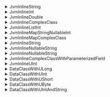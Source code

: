 <details>


<summary>JvmInlineString</summary>


JSON Literal:

```json
"exampleValue"
```

Kotlin Object:

```
JvmInlineString(value=exampleValue)
```

Base Moshi Deserialization Result:

```
Expected BEGIN_OBJECT but was STRING at path $
```

Base Moshi Serialization Result:

```json
{
  "value": "exampleValue"
}
```

Updated Moshi Deserialization Result:

```
JvmInlineString(value=exampleValue)
```

Updated Moshi Serialization Result:

```json
"exampleValue"
```

</details>


<details>


<summary>JvmInlineInt</summary>


JSON Literal:

```json
10
```

Kotlin Object:

```
JvmInlineInt(value=10)
```

Base Moshi Deserialization Result:

```
Expected BEGIN_OBJECT but was NUMBER at path $
```

Base Moshi Serialization Result:

```json
{
  "value": 10
}
```

Updated Moshi Deserialization Result:

```
JvmInlineInt(value=10)
```

Updated Moshi Serialization Result:

```json
10
```

</details>


<details>


<summary>JvmInlineDouble</summary>


JSON Literal:

```json
0.5
```

Kotlin Object:

```
JvmInlineDouble(value=0.5)
```

Base Moshi Deserialization Result:

```
Expected BEGIN_OBJECT but was NUMBER at path $
```

Base Moshi Serialization Result:

```json
{
  "value": 0.5
}
```

Updated Moshi Deserialization Result:

```
JvmInlineDouble(value=0.5)
```

Updated Moshi Serialization Result:

```json
0.5
```

</details>


<details>


<summary>JvmInlineComplexClass</summary>


JSON Literal:

```json
{
  "stringValue": "a string",
  "intValue": 10
}
```

Kotlin Object:

```
JvmInlineComplexClass(value=ExampleNestedClass(stringValue=a string, intValue=10))
```

Base Moshi Deserialization Result:

```
Required value 'value' missing at $
```

Base Moshi Serialization Result:

```json
{
  "value": {
    "stringValue": "a string",
    "intValue": 10
  }
}
```

Updated Moshi Deserialization Result:

```
JvmInlineComplexClass(value=ExampleNestedClass(stringValue=a string, intValue=10))
```

Updated Moshi Serialization Result:

```json
{
  "stringValue": "a string",
  "intValue": 10
}
```

</details>


<details>


<summary>JvmInlineListInt</summary>


JSON Literal:

```json
[
  0,
  2,
  99
]
```

Kotlin Object:

```
JvmInlineListInt(list=[0, 2, 99])
```

Base Moshi Deserialization Result:

```
Expected BEGIN_OBJECT but was BEGIN_ARRAY at path $
```

Base Moshi Serialization Result:

```json
{
  "list": [
    0,
    2,
    99
  ]
}
```

Updated Moshi Deserialization Result:

```
JvmInlineListInt(list=[0, 2, 99])
```

Updated Moshi Serialization Result:

```json
[
  0,
  2,
  99
]
```

</details>


<details>


<summary>JvmInlineMapStringNullableInt</summary>


JSON Literal:

```json
{
  "first": 1,
  "missing": null
}
```

Kotlin Object:

```
JvmInlineMapStringNullableInt(map={first=1, missing=null})
```

Base Moshi Deserialization Result:

```
Required value 'map' missing at $
```

Base Moshi Serialization Result:

```json
{
  "map": {
    "first": 1
  }
}
```

Updated Moshi Deserialization Result:

```
JvmInlineMapStringNullableInt(map={first=1, missing=null})
```

Updated Moshi Serialization Result:

```json
{
  "first": 1
}
```

</details>


<details>


<summary>JvmInlineMapComplexClass</summary>


JSON Literal:

```json
{
  "key": {
    "stringValue": "a string",
    "intValue": 10
  }
}
```

Kotlin Object:

```
JvmInlineMapComplexClass(parameterizedValue={key=JvmInlineComplexClass(value=ExampleNestedClass(stringValue=a string, intValue=10))})
```

Base Moshi Deserialization Result:

```
Required value 'parameterizedValue' missing at $
```

Base Moshi Serialization Result:

```json
{
  "parameterizedValue": {
    "key": {
      "value": {
        "stringValue": "a string",
        "intValue": 10
      }
    }
  }
}
```

Updated Moshi Deserialization Result:

```
JvmInlineMapComplexClass(parameterizedValue={key=JvmInlineComplexClass(value=ExampleNestedClass(stringValue=a string, intValue=10))})
```

Updated Moshi Serialization Result:

```json
{
  "key": {
    "stringValue": "a string",
    "intValue": 10
  }
}
```

</details>


<details>


<summary>JvmInlineString</summary>


JSON Literal:

```json
"baseAppended"
```

Kotlin Object:

```
JvmInlineString(value=baseAppended)
```

Base Moshi Deserialization Result:

```
Expected BEGIN_OBJECT but was STRING at path $
```

Base Moshi Serialization Result:

```json
{
  "value": "baseAppended"
}
```

Updated Moshi Deserialization Result:

```
JvmInlineString(value=baseAppended)
```

Updated Moshi Serialization Result:

```json
"baseAppended"
```

</details>


<details>


<summary>JvmInlineNullableString</summary>


JSON Literal:

```json
"notNull"
```

Kotlin Object:

```
JvmInlineNullableString(value=notNull)
```

Base Moshi Deserialization Result:

```
Expected BEGIN_OBJECT but was STRING at path $
```

Base Moshi Serialization Result:

```json
{
  "value": "notNull"
}
```

Updated Moshi Deserialization Result:

```
JvmInlineNullableString(value=notNull)
```

Updated Moshi Serialization Result:

```json
"notNull"
```

</details>


<details>


<summary>JvmInlineNullableString</summary>


JSON Literal:

```json
null
```

Kotlin Object:

```
JvmInlineNullableString(value=null)
```

Base Moshi Deserialization Result:

```
null
```

Base Moshi Serialization Result:

```json
{}
```

Updated Moshi Deserialization Result:

```
JvmInlineNullableString(value=null)
```

Updated Moshi Serialization Result:

```json
null
```

</details>


<details>


<summary>JvmInlineComplexClassWithParameterizedField</summary>


JSON Literal:

```json
{
  "strings": [
    "i",
    "have",
    "strings"
  ],
  "ints": [
    5,
    10
  ]
}
```

Kotlin Object:

```
JvmInlineComplexClassWithParameterizedField(value=ExampleNestedClassWithParameterizedField(strings=[i, have, strings], ints=[5, 10]))
```

Base Moshi Deserialization Result:

```
Required value 'value' missing at $
```

Base Moshi Serialization Result:

```json
{
  "value": {
    "strings": [
      "i",
      "have",
      "strings"
    ],
    "ints": [
      5,
      10
    ]
  }
}
```

Updated Moshi Deserialization Result:

```
JvmInlineComplexClassWithParameterizedField(value=ExampleNestedClassWithParameterizedField(strings=[i, have, strings], ints=[5, 10]))
```

Updated Moshi Serialization Result:

```json
{
  "strings": [
    "i",
    "have",
    "strings"
  ],
  "ints": [
    5,
    10
  ]
}
```

</details>


<details>


<summary>JvmInlineUInt</summary>


JSON Literal:

```json
99
```

Kotlin Object:

```
JvmInlineUInt(unsignedValue=99)
```

Base Moshi Deserialization Result:

```
Platform class kotlin.UInt requires explicit JsonAdapter to be registered for class kotlin.UInt unsignedValue for class io.amichne.moshi.extension.JvmInlineUInt
```

Base Moshi Serialization Result:

```json
Platform class kotlin.UInt requires explicit JsonAdapter to be registered for class kotlin.UInt unsignedValue for class io.amichne.moshi.extension.JvmInlineUInt
```

Updated Moshi Deserialization Result:

```
JvmInlineUInt(unsignedValue=99)
```

Updated Moshi Serialization Result:

```json
99
```

</details>


<details>


<summary>DataClassWithULong</summary>


JSON Literal:

```json
{
  "uLong": 9223372039002259454
}
```

Kotlin Object:

```
DataClassWithULong(uLong=9223372039002259454)
```

Base Moshi Deserialization Result:

```
Platform class kotlin.ULong requires explicit JsonAdapter to be registered for class kotlin.ULong uLong for class io.amichne.moshi.extension.DataClassWithULong
```

Base Moshi Serialization Result:

```json
Platform class kotlin.ULong requires explicit JsonAdapter to be registered for class kotlin.ULong uLong for class io.amichne.moshi.extension.DataClassWithULong
```

Updated Moshi Deserialization Result:

```
DataClassWithULong(uLong=9223372039002259454)
```

Updated Moshi Serialization Result:

```json
{
  "uLong": 9223372039002259454
}
```

</details>


<details>


<summary>DataClassWithUInt</summary>


JSON Literal:

```json
{
  "uInt": 2147516414
}
```

Kotlin Object:

```
DataClassWithUInt(uInt=2147516414)
```

Base Moshi Deserialization Result:

```
Platform class kotlin.UInt requires explicit JsonAdapter to be registered for class kotlin.UInt uInt for class io.amichne.moshi.extension.DataClassWithUInt
```

Base Moshi Serialization Result:

```json
Platform class kotlin.UInt requires explicit JsonAdapter to be registered for class kotlin.UInt uInt for class io.amichne.moshi.extension.DataClassWithUInt
```

Updated Moshi Deserialization Result:

```
DataClassWithUInt(uInt=2147516414)
```

Updated Moshi Serialization Result:

```json
{
  "uInt": 2147516414
}
```

</details>


<details>


<summary>DataClassWithUShort</summary>


JSON Literal:

```json
{
  "uShort": 32894
}
```

Kotlin Object:

```
DataClassWithUShort(uShort=32894)
```

Base Moshi Deserialization Result:

```
Platform class kotlin.UShort requires explicit JsonAdapter to be registered for class kotlin.UShort uShort for class io.amichne.moshi.extension.DataClassWithUShort
```

Base Moshi Serialization Result:

```json
Platform class kotlin.UShort requires explicit JsonAdapter to be registered for class kotlin.UShort uShort for class io.amichne.moshi.extension.DataClassWithUShort
```

Updated Moshi Deserialization Result:

```
DataClassWithUShort(uShort=32894)
```

Updated Moshi Serialization Result:

```json
{
  "uShort": 32894
}
```

</details>


<details>


<summary>DataClassWithUByte</summary>


JSON Literal:

```json
{
  "uByte": 137
}
```

Kotlin Object:

```
DataClassWithUByte(uByte=137)
```

Base Moshi Deserialization Result:

```
Platform class kotlin.UByte requires explicit JsonAdapter to be registered for class kotlin.UByte uByte for class io.amichne.moshi.extension.DataClassWithUByte
```

Base Moshi Serialization Result:

```json
Platform class kotlin.UByte requires explicit JsonAdapter to be registered for class kotlin.UByte uByte for class io.amichne.moshi.extension.DataClassWithUByte
```

Updated Moshi Deserialization Result:

```
DataClassWithUByte(uByte=137)
```

Updated Moshi Serialization Result:

```json
{
  "uByte": 137
}
```

</details>


<details>


<summary>DataClassWithUIntAndString</summary>


JSON Literal:

```json
{
  "stringValue": "foo",
  "unsignedValue": 2147516414
}
```

Kotlin Object:

```
DataClassWithUIntAndString(stringValue=foo, unsignedValue=2147516414)
```

Base Moshi Deserialization Result:

```
Platform class kotlin.UInt requires explicit JsonAdapter to be registered for class kotlin.UInt unsignedValue for class io.amichne.moshi.extension.DataClassWithUIntAndString
```

Base Moshi Serialization Result:

```json
Platform class kotlin.UInt requires explicit JsonAdapter to be registered for class kotlin.UInt unsignedValue for class io.amichne.moshi.extension.DataClassWithUIntAndString
```

Updated Moshi Deserialization Result:

```
DataClassWithUIntAndString(stringValue=foo, unsignedValue=2147516414)
```

Updated Moshi Serialization Result:

```json
{
  "stringValue": "foo",
  "unsignedValue": 2147516414
}
```

</details>
